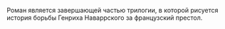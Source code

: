 <!--2015-12-08 20:33:19-->
Роман является завершающей частью трилогии, в которой рисуется история борьбы Генриха Наваррского за французский престол.